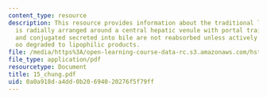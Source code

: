 ```yaml
---
content_type: resource
description: This resource provides information about the traditional liver lobule
  is radially arranged around a central hepatic venule with portal traids at the periphery,
  and conjugated secreted into bile are not reabsorbed unless actively transported
  oo degraded to lipophilic products.
file: /media/https%3A/open-learning-course-data-rc.s3.amazonaws.com/hst-121-gastroenterology-fall-2005/0a0a918da4dd0b20694020276f5f79ff_15_chung.pdf
file_type: application/pdf
resourcetype: Document
title: 15_chung.pdf
uid: 0a0a918d-a4dd-0b20-6940-20276f5f79ff
---
```

